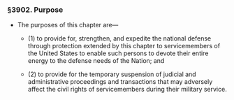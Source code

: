 ### §3902. Purpose
* The purposes of this chapter are—

  * (1) to provide for, strengthen, and expedite the national defense through protection extended by this chapter to servicemembers of the United States to enable such persons to devote their entire energy to the defense needs of the Nation; and

  * (2) to provide for the temporary suspension of judicial and administrative proceedings and transactions that may adversely affect the civil rights of servicemembers during their military service.